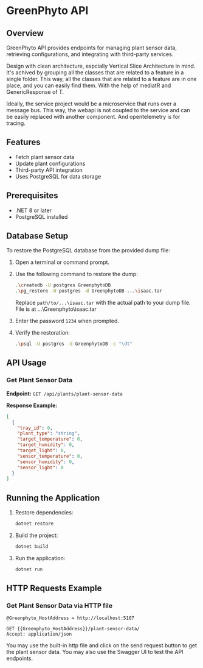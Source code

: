 # GreenPhyto API

## Overview
GreenPhyto API provides endpoints for managing plant sensor data, retrieving configurations, and integrating with third-party services.

Design with clean architecture, espcially Vertical Slice Architecture in mind.
It's achived by grouping all the classes that are related to a feature in a single folder. 
This way, all the classes that are related to a feature are in one place, and you can easily find them.
With the help of mediatR and GenericResponse of T.

Ideally, the service project would be a microservice that runs over a message bus. This way, the webapi is not coupled to the service and can be easily replaced with another component.
And opentelemetry is for tracing.

## Features
- Fetch plant sensor data
- Update plant configurations
- Third-party API integration
- Uses PostgreSQL for data storage

## Prerequisites
- .NET 8 or later
- PostgreSQL installed

## Database Setup
To restore the PostgreSQL database from the provided dump file:

1. Open a terminal or command prompt.
2. Use the following command to restore the dump:
   ```sh
   .\createdb -U postgres GreenphytoDB
   .\pg_restore -U postgres -d GreenphytoDB ...\isaac.tar
   ```
   Replace `path/to/...\isaac.tar` with the actual path to your dump file.
   File is at ...\Greenphyto\isaac.tar

3. Enter the password `1234` when prompted.
4. Verify the restoration:
   ```sh
   .\psql -U postgres -d GreenphytoDB -c "\dt"
   ```

## API Usage

### Get Plant Sensor Data
**Endpoint:** `GET /api/plants/plant-sensor-data`

**Response Example:**
```json
[
  {
    "tray_id": 0,
    "plant_type": "string",
    "target_temperature": 0,
    "target_humidity": 0,
    "target_light": 0,
    "sensor_temperature": 0,
    "sensor_humidity": 0,
    "sensor_light": 0
  }
]
```

## Running the Application
1. Restore dependencies:
   ```sh
   dotnet restore
   ```
2. Build the project:
   ```sh
   dotnet build
   ```
3. Run the application:
   ```sh
   dotnet run
   ```

## HTTP Requests Example

### Get Plant Sensor Data via HTTP file

```http
@Greenphyto_HostAddress = http://localhost:5107

GET {{Greenphyto_HostAddress}}/plant-sensor-data/
Accept: application/json
```
You may use the built-in http file and click on the send request button to get the plant sensor data.
You may also use the Swagger UI to test the API endpoints.


